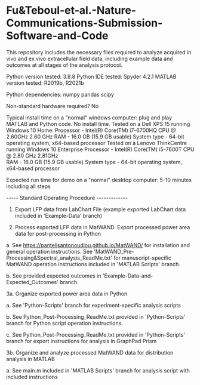 # Fu&Teboul-et-al.-Nature-Communications-Submission-Software-and-Code 

This repository includes the necessary files required to analyze acquired in vivo and ex vivo
extracellular field data, including example data and outcomes at all stages of the analysis protocol. 

Python version tested: 3.8.8 
Python IDE tested: Spyder 4.2.1 
MATLAB version tested: R2019b, R2021b

Python dependencies: 
numpy 
pandas 
scipy 

Non-standard hardware required? No 

Typical install time on a "normal" windows computer: plug and play MATLAB and Python code. No install time. 
Tested on a Dell XPS 15 running Windows 10 Home: 
	Processor - Intel(R) Core(TM) i7-6700HQ CPU @ 2.60GHz   2.60 GHz 
	RAM - 16.0 GB (15.9 GB usable) 
	System type - 64-bit operating system, x64-based processor 
Tested on a Lenovo ThinkCentre running Windows 10 Enterprise 
	Processor - Intel(R) Core(TM) i5-7600T CPU @ 2.80 GHz   2.81GHz  
	RAM - 16.0 GB (15.9 GB usable) 
	System type - 64-bit operating system, x64-based processor 

Expected run time for demo on a "normal" desktop computer: 5-10 minutes including all steps

----- Standard Operating Procedure ------------- 

1. Export LFP data from LabChart File 
   (example exported LabChart data included in 'Example-Data' branch) 

2. Process exported LFP data in MatWAND. Export processed power area data for 
   post-processing in Python 

a. 	See https://pantelisantonoudiou.github.io/MatWAND/ for installation and general 
	operation instructions. See 'MatWAND_Pre-Processing&Spectral_analysis_ReadMe.txt' for 
  manuscript-specific MatWAND operation instructions included in 'MATLAB Scripts' branch. 

b. 	See provided expected outcomes in 'Example-Data-and-Expected_Outcomes' branch.   

3a. Organize exported power area data in Python 

a. 	See 'Python-Scripts' branch for experiment-specific analysis scripts 

b. 	See Python_Post-Processing_ReadMe.txt provided in 'Python-Scripts' branch for Python script operation instructions. 

c. 	See Python_Post-Processing_ReadMe.txt provided in 'Python-Scripts' branch for export instructions for analysis in GraphPad Prism 

3b. Organize and analyze processed MatWAND data for distribution analysis in MATLAB 

a. 	See main.m included in 'MATLAB Scripts' branch for analysis script with included instructions
	



